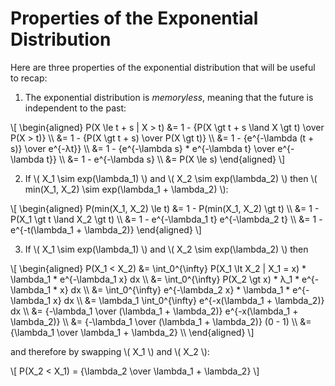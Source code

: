 # Properties of the Exponential Distribution

Here are three properties of the exponential distribution that will be useful to recap:

1. The exponential distribution is _memoryless_, meaning that the future is independent to the past:

\\[
\\begin{aligned}
P(X \\le t + s | X > t) &= 1 - {P(X \\gt t + s \\land X \\gt t) \\over P(X > t)} \\\\
                        &= 1 - {P(X \\gt t + s) \\over P(X \\gt t)} \\\\
                        &= 1 - {e^{-\\lambda (t + s)} \\over e^{-λt}} \\\\
                        &= 1 - {e^{-\\lambda s} * e^{-\\lambda t} \\over e^{-\\lambda t}} \\\\
                        &= 1 - e^{-\\lambda s} \\\\
                        &= P(X \\le s)
\\end{aligned}
\\]

2. If \\( X_1 \\sim exp(\\lambda_1) \\) and \\( X_2 \\sim exp(\\lambda_2) \\) then \\( min(X_1, X_2) \\sim exp(\\lambda_1 + \\lambda_2) \\):

\\[
\\begin{aligned}
P(min(X_1, X_2) \\le t) &= 1 - P(min(X_1, X_2) \\gt t) \\\\
                        &= 1 - P(X_1 \\gt t \\land X_2 \\gt t) \\\\
                        &= 1 - e^{-\\lambda_1 t} e^{-\\lambda_2 t} \\\\
                        &= 1 - e^{-t(\\lambda_1 + \\lambda_2)}
\\end{aligned}
\\]

3. If \\( X_1 \\sim exp(\\lambda_1) \\) and \\( X_2 \\sim exp(\\lambda_2) \\) then

\\[
\\begin{aligned}
P(X_1 < X_2) &= \\int_0^{\\infty} P(X_1 \\lt X_2 | X_1 = x) * \\lambda_1 * e^{-\\lambda_1 x} dx \\\\
             &= \\int_0^{\\infty} P(X_2 \\gt x) * λ_1 * e^{-\\lambda_1 * x} dx \\\\
             &= \\int_0^{\\infty} e^{-\\lambda_2 x} * \\lambda_1 * e^{-\\lambda_1 x} dx \\\\
             &= \\lambda_1 \\int_0^{\\infty} e^{-x(\\lambda_1 + \\lambda_2)} dx \\\\
             &= {-\\lambda_1 \\over (\\lambda_1 + \\lambda_2)} e^{-x(\\lambda_1 + \\lambda_2)} \\\\
             &= {-\\lambda_1 \\over (\\lambda_1 + \\lambda_2)} (0 - 1) \\\\
             &= {\\lambda_1 \\over \\lambda_1 + \\lambda_2} \\\\
\\end{aligned}
\\]

and therefore by swapping \\( X_1 \\) and \\( X_2 \\):

\\[
P(X_2 < X_1) = {\\lambda_2 \\over \\lambda_1 + \\lambda_2}
\\]
